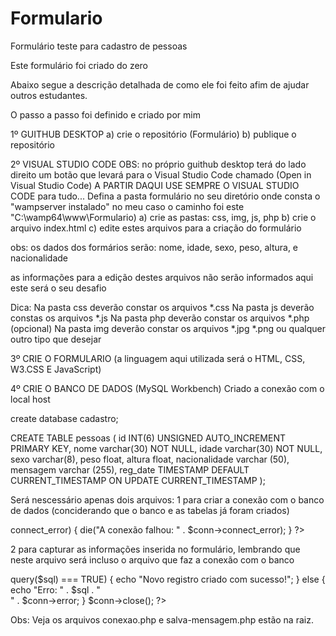 # Formulario
 Formulário teste para cadastro de pessoas

 Este formulário foi criado do zero

 Abaixo segue a descrição detalhada de como ele foi feito afim de ajudar outros estudantes.

 O passo a passo foi definido e criado por mim

1º GUITHUB DESKTOP 
a) crie o repositório (Formulário)
b) publique o repositório 

2º VISUAL STUDIO CODE
OBS: no próprio guithub desktop terá do lado direito um botão que levará para o Visual Studio Code chamado (Open in Visual Studio Code)
A PARTIR DAQUI USE SEMPRE O VISUAL STUDIO CODE para tudo...
Defina a pasta formulário no seu diretório onde consta o "wampserver instalado" no meu caso o caminho foi este "C:\wamp64\www\Formulario) 
a) crie as pastas: css, img, js, php
b) crie o arquivo index.html 
c) edite estes arquivos para a criação do formulário

obs: os dados dos formários serão: nome, idade, sexo, peso, altura, e nacionalidade

as informações para a edição destes arquivos não serão informados aqui este será o seu desafio

Dica:   Na pasta css deverão constar os arquivos *.css
        Na pasta js deverão constas os arquivos *.js
        Na pasta php deverão constar os arquivos *.php (opcional)
        Na pasta img deverão constar os arquivos *.jpg *.png ou qualquer outro tipo que desejar


3º CRIE O FORMULARIO (a linguagem aqui utilizada será o HTML, CSS, W3.CSS E JavaScript)

4º CRIE O BANCO DE DADOS (MySQL Workbench) Criado a conexão com o local host

create database cadastro;


CREATE TABLE pessoas (
id INT(6) UNSIGNED AUTO_INCREMENT PRIMARY KEY,
nome varchar(30) NOT NULL,
idade varchar(30) NOT NULL,
sexo varchar(8),
peso float,
altura float,
nacionalidade varchar (50),
mensagem varchar (255),
reg_date TIMESTAMP DEFAULT CURRENT_TIMESTAMP ON UPDATE CURRENT_TIMESTAMP
);



Será nescessário apenas dois arquivos:
1 para criar a conexão com o banco de dados (conciderando que o banco e as tabelas já foram criados)


<?php

$servidor = "localhost";
$usuario = "root";
$senha = "";
$dbname = "cadastro";


// Create connection
$conn = new mysqli($servidor, $usuario, $senha, $dbname);


// Check connection
if ($conn->connect_error) {
  die("A conexão falhou: " . $conn->connect_error);
}


?>


2 para capturar as informações inserida no formulário, lembrando que neste arquivo será incluso o arquivo que faz a conexão com o banco 

<?php

include_once ('conexao.php');

// Receive the data  
$nome = $_POST['nome'];
$idade = $_POST['idade'];
$sexo = $_POST['sexo'];
$peso = $_POST['peso'];
$altura = $_POST['altura'];
$nacionalidade = $_POST['nacionalidade'];
$mensagem = $_POST['mensagem'];


$sql = "INSERT INTO pessoas (nome, idade, sexo, peso, altura, nacionalidade, mensagem) 
VALUES ('$nome','$idade','$sexo','$peso','$altura','$nacionalidade','$mensagem')";


if ($conn->query($sql) === TRUE) {
  echo "Novo registro criado com sucesso!";
} else {
  echo "Erro: " . $sql . "<br>" . $conn->error;
}

$conn->close();


?>


Obs: Veja os arquivos conexao.php e salva-mensagem.php estão na raiz.







